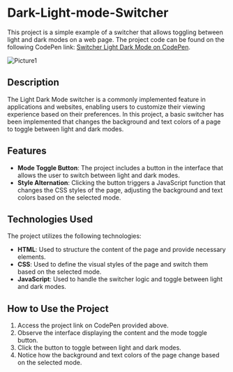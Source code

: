 # Dark-Light-mode-Switcher

This project is a simple example of a switcher that allows toggling between light and dark modes on a web page. The project code can be found on the following CodePen link: [Switcher Light Dark Mode on CodePen](https://codepen.io/AndrewLenz21/pen/MWzQEpQ).

![Picture1](https://github.com/AndrewLenz21/Dark-Light-mode-Switcher/assets/124147096/fd9a2227-ff95-458d-9e1e-bd17c215c873)

## Description

The Light Dark Mode switcher is a commonly implemented feature in applications and websites, enabling users to customize their viewing experience based on their preferences. In this project, a basic switcher has been implemented that changes the background and text colors of a page to toggle between light and dark modes.

## Features

- **Mode Toggle Button**: The project includes a button in the interface that allows the user to switch between light and dark modes.
- **Style Alternation**: Clicking the button triggers a JavaScript function that changes the CSS styles of the page, adjusting the background and text colors based on the selected mode.

## Technologies Used

The project utilizes the following technologies:

- **HTML**: Used to structure the content of the page and provide necessary elements.
- **CSS**: Used to define the visual styles of the page and switch them based on the selected mode.
- **JavaScript**: Used to handle the switcher logic and toggle between light and dark modes.

## How to Use the Project

1. Access the project link on CodePen provided above.
2. Observe the interface displaying the content and the mode toggle button.
3. Click the button to toggle between light and dark modes.
4. Notice how the background and text colors of the page change based on the selected mode.
